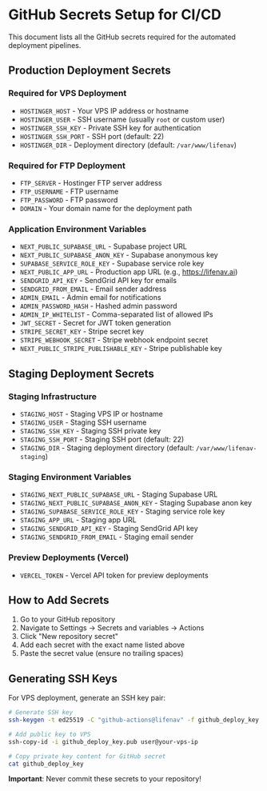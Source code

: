 # GitHub Secrets Setup for CI/CD

This document lists all the GitHub secrets required for the automated deployment pipelines.

## Production Deployment Secrets

### Required for VPS Deployment
- `HOSTINGER_HOST` - Your VPS IP address or hostname
- `HOSTINGER_USER` - SSH username (usually `root` or custom user)
- `HOSTINGER_SSH_KEY` - Private SSH key for authentication
- `HOSTINGER_SSH_PORT` - SSH port (default: 22)
- `HOSTINGER_DIR` - Deployment directory (default: `/var/www/lifenav`)

### Required for FTP Deployment
- `FTP_SERVER` - Hostinger FTP server address
- `FTP_USERNAME` - FTP username
- `FTP_PASSWORD` - FTP password
- `DOMAIN` - Your domain name for the deployment path

### Application Environment Variables
- `NEXT_PUBLIC_SUPABASE_URL` - Supabase project URL
- `NEXT_PUBLIC_SUPABASE_ANON_KEY` - Supabase anonymous key
- `SUPABASE_SERVICE_ROLE_KEY` - Supabase service role key
- `NEXT_PUBLIC_APP_URL` - Production app URL (e.g., https://lifenav.ai)
- `SENDGRID_API_KEY` - SendGrid API key for emails
- `SENDGRID_FROM_EMAIL` - Email sender address
- `ADMIN_EMAIL` - Admin email for notifications
- `ADMIN_PASSWORD_HASH` - Hashed admin password
- `ADMIN_IP_WHITELIST` - Comma-separated list of allowed IPs
- `JWT_SECRET` - Secret for JWT token generation
- `STRIPE_SECRET_KEY` - Stripe secret key
- `STRIPE_WEBHOOK_SECRET` - Stripe webhook endpoint secret
- `NEXT_PUBLIC_STRIPE_PUBLISHABLE_KEY` - Stripe publishable key

## Staging Deployment Secrets

### Staging Infrastructure
- `STAGING_HOST` - Staging VPS IP or hostname
- `STAGING_USER` - Staging SSH username
- `STAGING_SSH_KEY` - Staging SSH private key
- `STAGING_SSH_PORT` - Staging SSH port (default: 22)
- `STAGING_DIR` - Staging deployment directory (default: `/var/www/lifenav-staging`)

### Staging Environment Variables
- `STAGING_NEXT_PUBLIC_SUPABASE_URL` - Staging Supabase URL
- `STAGING_NEXT_PUBLIC_SUPABASE_ANON_KEY` - Staging Supabase anon key
- `STAGING_SUPABASE_SERVICE_ROLE_KEY` - Staging service role key
- `STAGING_APP_URL` - Staging app URL
- `STAGING_SENDGRID_API_KEY` - Staging SendGrid API key
- `STAGING_SENDGRID_FROM_EMAIL` - Staging email sender

### Preview Deployments (Vercel)
- `VERCEL_TOKEN` - Vercel API token for preview deployments

## How to Add Secrets

1. Go to your GitHub repository
2. Navigate to Settings → Secrets and variables → Actions
3. Click "New repository secret"
4. Add each secret with the exact name listed above
5. Paste the secret value (ensure no trailing spaces)

## Generating SSH Keys

For VPS deployment, generate an SSH key pair:

```bash
# Generate SSH key
ssh-keygen -t ed25519 -C "github-actions@lifenav" -f github_deploy_key

# Add public key to VPS
ssh-copy-id -i github_deploy_key.pub user@your-vps-ip

# Copy private key content for GitHub secret
cat github_deploy_key
```

**Important**: Never commit these secrets to your repository!